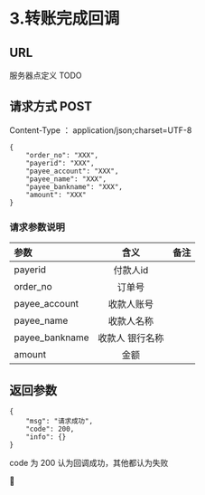 # 3.转账完成回调


## URL
服务器点定义  TODO



## 请求方式   POST
Content-Type   ： application/json;charset=UTF-8
```
{
	"order_no": "XXX",
	"payerid": "XXX",
	"payee_account": "XXX",
	"payee_name": "XXX",
	"payee_bankname": "XXX",
	"amount": "XXX"
}
``` 
 
### 请求参数说明

| 参数        | 含义           | 备注  |
| :------------- |:-------------:| :-----|
| payerid      | 付款人id          |   |
| order_no     | 订单号      |    |
| payee_account  | 收款人账号      |    |
| payee_name    | 收款人名称      |     |
| payee_bankname    | 收款人 银行名称      |     |
| amount    | 金额      |     |


## 返回参数
```$xslt
{
    "msg": "请求成功",
    "code": 200,
    "info": {}
}
```
code  为 200
认为回调成功，其他都认为失败


 









